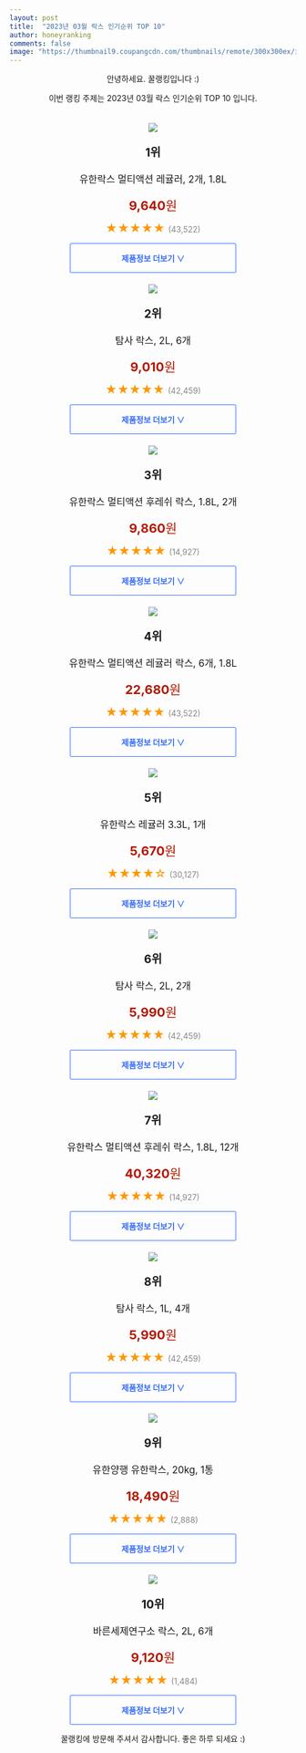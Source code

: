 ```yaml
---
layout: post
title:  "2023년 03월 락스 인기순위 TOP 10"
author: honeyranking
comments: false
image: "https://thumbnail9.coupangcdn.com/thumbnails/remote/300x300ex/image/retail/images/9000398327708676-3baa9e83-d3b2-4207-bb63-373bec9c1fc5.jpg"
---
```

<p style="text-align: center;">안녕하세요. 꿀랭킹입니다 :)</p>
<p style="text-align: center;">이번 랭킹 주제는 2023년 03월 락스 인기순위 TOP 10 입니다.</p><center><img src="https://thumbnail9.coupangcdn.com/thumbnails/remote/300x300ex/image/retail/images/9000398327708676-3baa9e83-d3b2-4207-bb63-373bec9c1fc5.jpg" style="margin-top:20px" /></center><p style="text-align: center; font-size: 20px"><b>1위</b></p><p style="text-align: center; font-size: 17px">유한락스 멀티액션 레귤러, 2개, 1.8L</p><p style="text-align: center;"><span style="color: #b61800; font-size: 22px;"><b>9,640</b>원</span></p><p style="text-align: center;"><span style="color: #ff9600; font-size: 20px;">★★★★★ </span><span style="color: #878787;">(43,522)</span></p><center><a href="https://www.coupang.com/vp/products/315953839?itemId=1004566789&q=%EB%9D%BD%EC%8A%A4&sourceType=search&searchId=b87c4fe2ab8743d4a278f8ae8467d093"><div style="font-size: 14px; display: inline-block; padding: 15px 90px; color: #346aff; border-radius: 2px; border: 1px solid #346aff; cursor: pointer;"><b>제품정보 더보기 &or;</b></div></a></center><center><img src="https://thumbnail7.coupangcdn.com/thumbnails/remote/300x300ex/image/retail/images/1385843253002-e637a3b3-3057-4d12-ab11-780a150249be.jpg" style="margin-top:20px" /></center><p style="text-align: center; font-size: 20px"><b>2위</b></p><p style="text-align: center; font-size: 17px">탐사 락스, 2L, 6개</p><p style="text-align: center;"><span style="color: #b61800; font-size: 22px;"><b>9,010</b>원</span></p><p style="text-align: center;"><span style="color: #ff9600; font-size: 20px;">★★★★★ </span><span style="color: #878787;">(42,459)</span></p><center><a href="https://link.coupang.com/a/SWPNx"><div style="font-size: 14px; display: inline-block; padding: 15px 90px; color: #346aff; border-radius: 2px; border: 1px solid #346aff; cursor: pointer;"><b>제품정보 더보기 &or;</b></div></a></center><center><img src="https://thumbnail9.coupangcdn.com/thumbnails/remote/300x300ex/image/retail/images/598912875728850-bf520a77-b2dc-4cb6-b642-967c6c4dc10f.jpg" style="margin-top:20px" /></center><p style="text-align: center; font-size: 20px"><b>3위</b></p><p style="text-align: center; font-size: 17px">유한락스 멀티액션 후레쉬 락스, 1.8L, 2개</p><p style="text-align: center;"><span style="color: #b61800; font-size: 22px;"><b>9,860</b>원</span></p><p style="text-align: center;"><span style="color: #ff9600; font-size: 20px;">★★★★★ </span><span style="color: #878787;">(14,927)</span></p><center><a href="https://www.coupang.com/vp/products/5117786698?itemId=6991314342&q=%EB%9D%BD%EC%8A%A4&sourceType=search&searchId=b87c4fe2ab8743d4a278f8ae8467d093"><div style="font-size: 14px; display: inline-block; padding: 15px 90px; color: #346aff; border-radius: 2px; border: 1px solid #346aff; cursor: pointer;"><b>제품정보 더보기 &or;</b></div></a></center><center><img src="https://thumbnail7.coupangcdn.com/thumbnails/remote/300x300ex/image/retail/images/2255984441483318-e6ecfcc1-40d5-4e34-be4d-c816c811947a.jpg" style="margin-top:20px" /></center><p style="text-align: center; font-size: 20px"><b>4위</b></p><p style="text-align: center; font-size: 17px">유한락스 멀티액션 레귤러 락스, 6개, 1.8L</p><p style="text-align: center;"><span style="color: #b61800; font-size: 22px;"><b>22,680</b>원</span></p><p style="text-align: center;"><span style="color: #ff9600; font-size: 20px;">★★★★★ </span><span style="color: #878787;">(43,522)</span></p><center><a href="https://www.coupang.com/vp/products/315953839?itemId=4074866184&q=%EB%9D%BD%EC%8A%A4&sourceType=search&searchId=b87c4fe2ab8743d4a278f8ae8467d093"><div style="font-size: 14px; display: inline-block; padding: 15px 90px; color: #346aff; border-radius: 2px; border: 1px solid #346aff; cursor: pointer;"><b>제품정보 더보기 &or;</b></div></a></center><center><img src="https://thumbnail6.coupangcdn.com/thumbnails/remote/300x300ex/image/retail/images/1745309915512180-356b3f9e-2fb8-4dfd-ac51-0adaf44d36e6.jpg" style="margin-top:20px" /></center><p style="text-align: center; font-size: 20px"><b>5위</b></p><p style="text-align: center; font-size: 17px">유한락스 레귤러 3.3L, 1개</p><p style="text-align: center;"><span style="color: #b61800; font-size: 22px;"><b>5,670</b>원</span></p><p style="text-align: center;"><span style="color: #ff9600; font-size: 20px;">★★★★☆ </span><span style="color: #878787;">(30,127)</span></p><center><a href="https://link.coupang.com/a/SWPNy"><div style="font-size: 14px; display: inline-block; padding: 15px 90px; color: #346aff; border-radius: 2px; border: 1px solid #346aff; cursor: pointer;"><b>제품정보 더보기 &or;</b></div></a></center><center><img src="https://thumbnail10.coupangcdn.com/thumbnails/remote/300x300ex/image/retail/images/92307588550133-0138452c-74a2-489a-8b6c-4af6a66f11d4.jpg" style="margin-top:20px" /></center><p style="text-align: center; font-size: 20px"><b>6위</b></p><p style="text-align: center; font-size: 17px">탐사 락스, 2L, 2개</p><p style="text-align: center;"><span style="color: #b61800; font-size: 22px;"><b>5,990</b>원</span></p><p style="text-align: center;"><span style="color: #ff9600; font-size: 20px;">★★★★★ </span><span style="color: #878787;">(42,459)</span></p><center><a href="https://link.coupang.com/a/SWPNz"><div style="font-size: 14px; display: inline-block; padding: 15px 90px; color: #346aff; border-radius: 2px; border: 1px solid #346aff; cursor: pointer;"><b>제품정보 더보기 &or;</b></div></a></center><center><img src="https://thumbnail6.coupangcdn.com/thumbnails/remote/300x300ex/image/retail/images/3126387036988813-b9494f38-15b1-4172-8ade-064edb319a75.jpg" style="margin-top:20px" /></center><p style="text-align: center; font-size: 20px"><b>7위</b></p><p style="text-align: center; font-size: 17px">유한락스 멀티액션 후레쉬 락스, 1.8L, 12개</p><p style="text-align: center;"><span style="color: #b61800; font-size: 22px;"><b>40,320</b>원</span></p><p style="text-align: center;"><span style="color: #ff9600; font-size: 20px;">★★★★★ </span><span style="color: #878787;">(14,927)</span></p><center><a href="https://www.coupang.com/vp/products/5117786698?itemId=18039837935&q=%EB%9D%BD%EC%8A%A4&sourceType=search&searchId=b87c4fe2ab8743d4a278f8ae8467d093"><div style="font-size: 14px; display: inline-block; padding: 15px 90px; color: #346aff; border-radius: 2px; border: 1px solid #346aff; cursor: pointer;"><b>제품정보 더보기 &or;</b></div></a></center><center><img src="https://thumbnail8.coupangcdn.com/thumbnails/remote/300x300ex/image/retail/images/165023863612205-35db74d3-fc63-4578-a9fa-352eba57c375.jpg" style="margin-top:20px" /></center><p style="text-align: center; font-size: 20px"><b>8위</b></p><p style="text-align: center; font-size: 17px">탐사 락스, 1L, 4개</p><p style="text-align: center;"><span style="color: #b61800; font-size: 22px;"><b>5,990</b>원</span></p><p style="text-align: center;"><span style="color: #ff9600; font-size: 20px;">★★★★★ </span><span style="color: #878787;">(42,459)</span></p><center><a href="https://link.coupang.com/a/SWPNB"><div style="font-size: 14px; display: inline-block; padding: 15px 90px; color: #346aff; border-radius: 2px; border: 1px solid #346aff; cursor: pointer;"><b>제품정보 더보기 &or;</b></div></a></center><center><img src="https://thumbnail9.coupangcdn.com/thumbnails/remote/300x300ex/image/vendor_inventory/48d4/65513a6b86d4d9de72387ab0ca109f6d37416f232ee20c7b0b5b579c1897.jpg" style="margin-top:20px" /></center><p style="text-align: center; font-size: 20px"><b>9위</b></p><p style="text-align: center; font-size: 17px">유한양행 유한락스, 20kg, 1통</p><p style="text-align: center;"><span style="color: #b61800; font-size: 22px;"><b>18,490</b>원</span></p><p style="text-align: center;"><span style="color: #ff9600; font-size: 20px;">★★★★★ </span><span style="color: #878787;">(2,888)</span></p><center><a href="https://link.coupang.com/a/SWPNC"><div style="font-size: 14px; display: inline-block; padding: 15px 90px; color: #346aff; border-radius: 2px; border: 1px solid #346aff; cursor: pointer;"><b>제품정보 더보기 &or;</b></div></a></center><center><img src="https://thumbnail9.coupangcdn.com/thumbnails/remote/300x300ex/image/retail/images/2020/07/21/10/0/c80731dc-bf1b-4537-b193-4422de6901b3.jpg" style="margin-top:20px" /></center><p style="text-align: center; font-size: 20px"><b>10위</b></p><p style="text-align: center; font-size: 17px">바른세제연구소 락스, 2L, 6개</p><p style="text-align: center;"><span style="color: #b61800; font-size: 22px;"><b>9,120</b>원</span></p><p style="text-align: center;"><span style="color: #ff9600; font-size: 20px;">★★★★★ </span><span style="color: #878787;">(1,484)</span></p><center><a href="https://link.coupang.com/a/SWPND"><div style="font-size: 14px; display: inline-block; padding: 15px 90px; color: #346aff; border-radius: 2px; border: 1px solid #346aff; cursor: pointer;"><b>제품정보 더보기 &or;</b></div></a></center><p style="text-align: center;">꿀랭킹에 방문해 주셔서 감사합니다. 좋은 하루 되세요 :)</p>